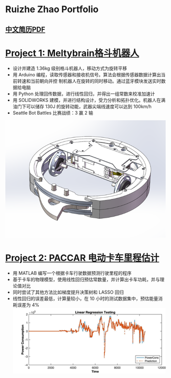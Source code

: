 # Ruizhe Zhao Portfolio

## [中文简历PDF](https://github.com/laozhao43/Ruizhe_Zhao_Portfolio/blob/main/Resume_pdfs/%E8%B5%B5%E7%9D%BF%E5%93%B2_%E7%AE%80%E5%8E%86_DJI.pdf) 
# [Project 1: Meltybrain格斗机器人](https://github.com/laozhao43/Meltybrain_Bot_CNMB) 
* 设计并建造 1.36kg 级别格斗机器人，移动方式为旋转平移
* 用 Arduino 编程，读取传感器和接收机信号。算法会根据传感器数据计算出当前转速和当前朝向并控
制机器人在旋转的同时移动。通过蓝牙模块发送实时数据给电脑
* 用 Python 处理回传数据，进行线性回归，并得出一组常数来校准加速计
* 用 SOLIDWORKS 建模，并进行结构设计，受力分析和拓扑优化。机器人在满油门下可以储存 130J
的旋转动能，武器尖端线速度可以达到 100km/h
* Seattle Bot Battles 比赛战绩：3 赢 2 输

![](/images/最终.png)

# [Project 2: PACCAR 电动卡车里程估计](https://github.com/laozhao43/PACCAR_Capston_Project/blob/main/MD_and_HD_Vehicle_Range_Estimation_Final_Report.pdf) 
* 用 MATLAB 编写一个根据卡车行驶数据预测行驶里程的程序
* 基于卡车的物理模型，使用线性回归预估常数量，并计算出卡车功耗，并与理论值对比
* 同时尝试了其他方法比如梯度提升决策树和 LASSO 回归
* 线性回归的误差最低，计算量较小，在 10 小时的测试数据集中，预估能量消耗误差为 4%
![](/images/PA1.PNG)
